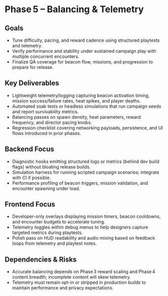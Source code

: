 # Phase 5 – Balancing & Telemetry

## Goals

- Tune difficulty, pacing, and reward cadence using structured playtests and telemetry.
- Verify performance and stability under sustained campaign play with multiple concurrent encounters.
- Finalize QA coverage for beacon flow, missions, and progression to prepare for release.

## Key Deliverables

- Lightweight telemetry/logging capturing beacon activation timing, mission success/failure rates, heat spikes, and player deaths.
- Automated soak tests or headless simulations that run campaign seeds and report survivability metrics.
- Balancing passes on spawn density, heat parameters, reward frequency, and director pacing knobs.
- Regression checklist covering networking payloads, persistence, and UI flows introduced in prior phases.

## Backend Focus

- Diagnostic hooks emitting structured logs or metrics (behind dev build flags) without bloating release builds.
- Simulation harness for running scripted campaign scenarios; integrate with CI if possible.
- Performance profiling of beacon triggers, mission validation, and encounter spawning under load.

## Frontend Focus

- Developer-only overlays displaying mission timers, beacon cooldowns, and encounter budgets to accelerate tuning.
- Telemetry toggles within debug menus to help designers capture targeted metrics during playtests.
- Polish pass on HUD readability and audio mixing based on feedback loops from telemetry and playtest notes.

## Dependencies & Risks

- Accurate balancing depends on Phase 3 reward scaling and Phase 4 content breadth; incomplete content will skew telemetry.
- Telemetry must remain opt-in or stripped in production builds to maintain performance and privacy expectations.
